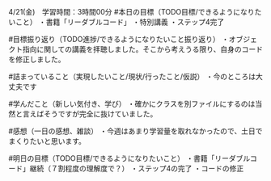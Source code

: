 4/21(金)　学習時間：3時間00分
#本日の目標（TODO目標/できるようになりたいこと）
・書籍「リーダブルコード」
・特別講義
・ステップ4完了

#目標振り返り（TODO進捗/できるようになりたいこと振り返り）
・オブジェクト指向に関しての講義を拝聴しました。そこから考えうる限り、自身のコードを修正しました。

#詰まっていること（実現したいこと/現状/行ったこと/仮説）
・今のところは大丈夫です

#学んだこと（新しい気付き、学び）
・確かにクラスを別ファイルにするのは当然と言えばそうですが完全に抜けていました。
 
#感想（一日の感想、雑談）
・今週はあまり学習量を取れなかったので、土日でまくりたいと思います。

#明日の目標（TODO目標/できるようになりたいこと）
・書籍「リーダブルコード」継続（７割程度の理解度で？）
・ステップ4の完了
・コードの修正
